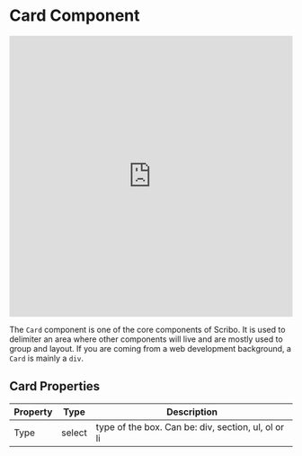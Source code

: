 # Card Component

<iframe width="100%" height="500" src="https://www.youtube.com/embed/o5TMQQnN8Ec" title="YouTube video player" frameborder="0" allow="accelerometer; autoplay; clipboard-write; encrypted-media; gyroscope; picture-in-picture" allowfullscreen></iframe>

The `Card` component is one of the core components of Scribo. It is used to delimiter an area where other components will live and are mostly used to group and layout. If you are coming from a web development background, a `Card` is mainly a `div`.

## Card Properties

| Property | Type   | Description                       |
| -------- | ------ | --------------------------------- |
| Type     | select | type of the box. Can be: div, section, ul, ol or li |